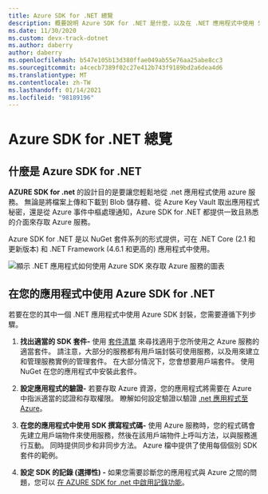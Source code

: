 ```yaml
---
title: Azure SDK for .NET 總覽
description: 概要說明 Azure SDK for .NET 是什麼，以及在 .NET 應用程式中使用 SDK 的基本步驟
ms.date: 11/30/2020
ms.custom: devx-track-dotnet
ms.author: daberry
author: daberry
ms.openlocfilehash: b547e105b13d380ffae049ab55e76aa25abe8cc3
ms.sourcegitcommit: a4cecb7389f02c27e412b743f9189bd2a6dea4d6
ms.translationtype: MT
ms.contentlocale: zh-TW
ms.lasthandoff: 01/14/2021
ms.locfileid: "98189196"
---
```

# <a name="azure-sdk-for-net-overview"></a>Azure SDK for .NET 總覽

## <a name="what-is-the-azure-sdk-for-net"></a>什麼是 Azure SDK for .NET

**AZURE SDK for .net** 的設計目的是要讓您輕鬆地從 .net 應用程式使用 azure 服務。  無論是將檔案上傳和下載到 Blob 儲存體、從 Azure Key Vault 取出應用程式秘密，還是從 Azure 事件中樞處理通知，Azure SDK for .NET 都提供一致且熟悉的介面來存取 Azure 服務。  

Azure SDK for .NET 是以 NuGet 套件系列的形式提供，可在 .NET Core (2.1 和更新版本) 和 .NET Framework (4.6.1 和更高的) 應用程式中使用。

![顯示 .NET 應用程式如何使用 Azure SDK 來存取 Azure 服務的圖表](./media/azure-sdk-for-dotnet-overview.png)

## <a name="use-the-azure-sdk-for-net-in-your-applications"></a>在您的應用程式中使用 Azure SDK for .NET

若要在您的其中一個 .NET 應用程式中使用 Azure SDK 封裝，您需要遵循下列步驟。

1. **找出適當的 SDK 套件-** 使用 [套件清單](../packages.md) 來尋找適用于您所使用之 Azure 服務的適當套件。  請注意，大部分的服務都有用戶端封裝可使用服務，以及用來建立和管理服務實例的管理套件。  在大部分情況下，您會想要用戶端套件。  使用 NuGet 在您的應用程式中安裝此套件。

2. **設定應用程式的驗證-** 若要存取 Azure 資源，您的應用程式將需要在 Azure 中指派適當的認證和存取權限。  瞭解如何設定驗證以驗證 [.net 應用程式至 Azure](../authentication.md)。

3. **在您的應用程式中使用 SDK 撰寫程式碼-** 使用 Azure 服務時，您的程式碼會先建立用戶端物件來使用服務，然後在該用戶端物件上呼叫方法，以與服務進行互動。  同時提供同步和非同步方法。  Azure 檔中提供了使用每個個別 SDK 套件的範例。

4. **設定 SDK 的記錄 (選擇性) -** 如果您需要診斷您的應用程式與 Azure 之間的問題，您可以 [在 AZURE SDK for .net 中啟用記錄功能](../logging.md)。
